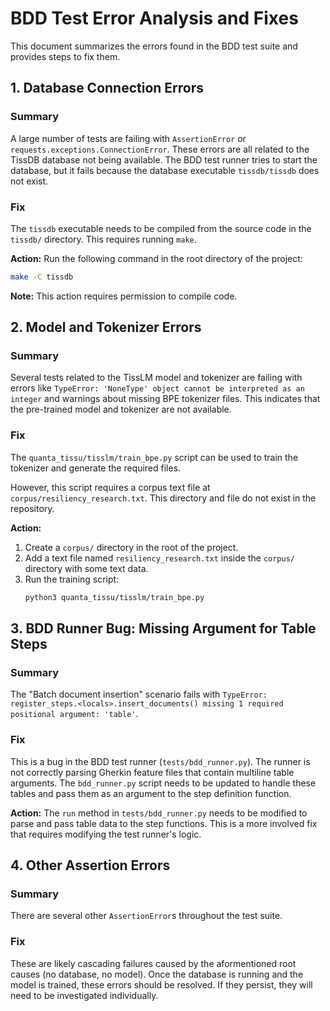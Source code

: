 # BDD Test Error Analysis and Fixes

This document summarizes the errors found in the BDD test suite and provides steps to fix them.

## 1. Database Connection Errors

### Summary
A large number of tests are failing with `AssertionError` or `requests.exceptions.ConnectionError`. These errors are all related to the TissDB database not being available. The BDD test runner tries to start the database, but it fails because the database executable `tissdb/tissdb` does not exist.

### Fix
The `tissdb` executable needs to be compiled from the source code in the `tissdb/` directory. This requires running `make`.

**Action:** Run the following command in the root directory of the project:
```bash
make -C tissdb
```
**Note:** This action requires permission to compile code.

## 2. Model and Tokenizer Errors

### Summary
Several tests related to the TissLM model and tokenizer are failing with errors like `TypeError: 'NoneType' object cannot be interpreted as an integer` and warnings about missing BPE tokenizer files. This indicates that the pre-trained model and tokenizer are not available.

### Fix
The `quanta_tissu/tisslm/train_bpe.py` script can be used to train the tokenizer and generate the required files.

However, this script requires a corpus text file at `corpus/resiliency_research.txt`. This directory and file do not exist in the repository.

**Action:**
1.  Create a `corpus/` directory in the root of the project.
2.  Add a text file named `resiliency_research.txt` inside the `corpus/` directory with some text data.
3.  Run the training script:
    ```bash
    python3 quanta_tissu/tisslm/train_bpe.py
    ```

## 3. BDD Runner Bug: Missing Argument for Table Steps

### Summary
The "Batch document insertion" scenario fails with `TypeError: register_steps.<locals>.insert_documents() missing 1 required positional argument: 'table'`.

### Fix
This is a bug in the BDD test runner (`tests/bdd_runner.py`). The runner is not correctly parsing Gherkin feature files that contain multiline table arguments. The `bdd_runner.py` script needs to be updated to handle these tables and pass them as an argument to the step definition function.

**Action:** The `run` method in `tests/bdd_runner.py` needs to be modified to parse and pass table data to the step functions. This is a more involved fix that requires modifying the test runner's logic.

## 4. Other Assertion Errors

### Summary
There are several other `AssertionError`s throughout the test suite.

### Fix
These are likely cascading failures caused by the aformentioned root causes (no database, no model). Once the database is running and the model is trained, these errors should be resolved. If they persist, they will need to be investigated individually.
